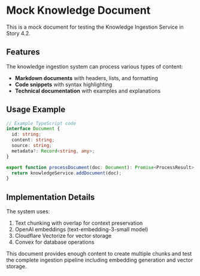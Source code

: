 # Mock Knowledge Document

This is a mock document for testing the Knowledge Ingestion Service in Story 4.2.

## Features

The knowledge ingestion system can process various types of content:

- **Markdown documents** with headers, lists, and formatting
- **Code snippets** with syntax highlighting
- **Technical documentation** with examples and explanations

## Usage Example

```typescript
// Example TypeScript code
interface Document {
  id: string;
  content: string;
  source: string;
  metadata?: Record<string, any>;
}

export function processDocument(doc: Document): Promise<ProcessResult> {
  return knowledgeService.addDocument(doc);
}
```

## Implementation Details

The system uses:
1. Text chunking with overlap for context preservation  
2. OpenAI embeddings (text-embedding-3-small model)
3. Cloudflare Vectorize for vector storage
4. Convex for database operations

This document provides enough content to create multiple chunks and test the complete ingestion pipeline including embedding generation and vector storage.